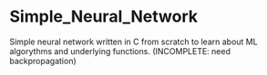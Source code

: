 # Simple_Neural_Network
Simple neural network written in C from scratch to learn about ML algorythms and underlying functions.
(INCOMPLETE: need backpropagation)
